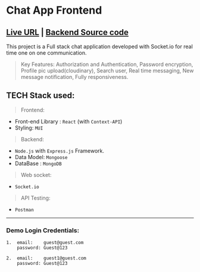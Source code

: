 # Chat App Frontend

## [Live URL](https://chat-app-fe.netlify.app) | [Backend Source code](https://github.com/SaiPraneethPegada/Chat-App-Backend.git)

This project is a Full stack chat application developed with Socket.io for real time one on one communication.
> Key Features: Authorization and Authentication, Password encryption, Profile pic upload(cloudinary), Search user, Real time messaging, New message notification, Fully responsiveness.


## TECH Stack used:

> Frontend:
- Front-end Library : `React` (with `Context-API`)
- Styling: `MUI`

> Backend:
- `Node.js` with `Express.js` Framework.
- Data Model: `Mongoose`
- DataBase : `MongoDB`

> Web socket:
- `Socket.io`

> API Testing:
- `Postman`

----

### Demo Login Credentials: 
    1.  email:    guest@guest.com
        password: Guest@123
    
    2.  email:    guest1@guest.com
        password: Guest@123
